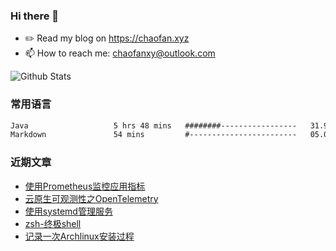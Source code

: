 ### Hi there 👋

- ✏️ Read my blog on https://chaofan.xyz
- 📫 How to reach me: chaofanxy@outlook.com

![Github Stats](https://github-readme-stats.vercel.app/api?username=chaofanx&show_icons=true&theme=dark&count_private=true)

### 常用语言
<!--START_SECTION:waka-->

```txt
Java                   5 hrs 48 mins   ########-----------------   31.98 %
Markdown               54 mins         #------------------------   05.02 %
```

<!--END_SECTION:waka-->

### 近期文章
<!-- BLOG-POST-LIST:START -->
- [使用Prometheus监控应用指标](https://chaofan.xyz/posts/49b1cc7e.html)
- [云原生可观测性之OpenTelemetry](https://chaofan.xyz/posts/29a4bd97.html)
- [使用systemd管理服务](https://chaofan.xyz/posts/c670b61f.html)
- [zsh-终极shell](https://chaofan.xyz/posts/fb612641.html)
- [记录一次Archlinux安装过程](https://chaofan.xyz/posts/e73ac284.html)
<!-- BLOG-POST-LIST:END -->
